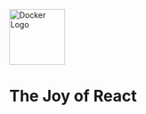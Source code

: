 <image alt="Docker Logo" height="100px" src="./images/joy-of-react.png" width="100px" />

# The Joy of React